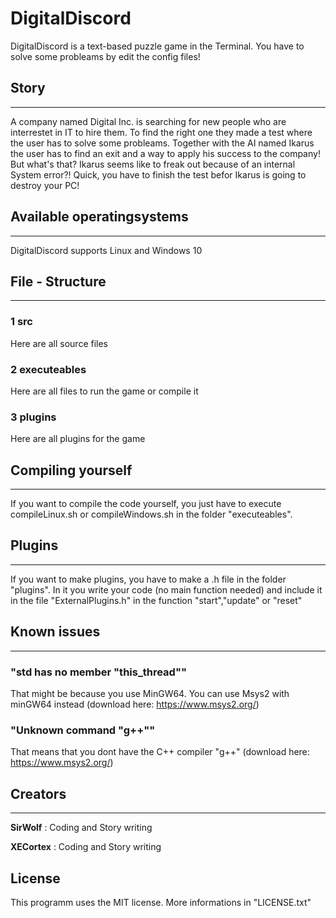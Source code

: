 # DigitalDiscord

DigitalDiscord is a text-based puzzle game in the Terminal. You have to solve some probleams by edit the config files!

## Story
---
A company named Digital Inc. is searching for new people who are interrestet in IT to hire them. To find the right one they made a test where the user has to solve some probleams.
Together with the AI named Ikarus the user has to find an exit and a way to apply his success to the company!
But what's that? Ikarus seems like to freak out because of an internal System error?!
Quick, you have to finish the test befor Ikarus is going to destroy your PC!

## Available operatingsystems
---
DigitalDiscord supports Linux and Windows 10

## File - Structure
---
### 1 src
Here are all source files

### 2 executeables
Here are all files to run the game or compile it

### 3 plugins
Here are all plugins for the game

## Compiling yourself
---
If you want to compile the code yourself, you just have to execute compileLinux.sh or compileWindows.sh in the folder "executeables".

## Plugins
---
If you want to make plugins, you have to make a .h file in the folder "plugins". In it you write your code (no main function needed) and include it in the file "ExternalPlugins.h" in the function "start","update" or "reset"

## Known issues
---
### "std has no member "this_thread""
That might be because you use MinGW64. You can use Msys2 with minGW64 instead (download here: https://www.msys2.org/)

### "Unknown command "g++""
That means that you dont have the C++ compiler "g++"  (download here: https://www.msys2.org/)

## Creators
---
**SirWolf**   : Coding and Story writing

**XECortex**  : Coding and Story writing

## License
This programm uses the MIT license. More informations in "LICENSE.txt"
